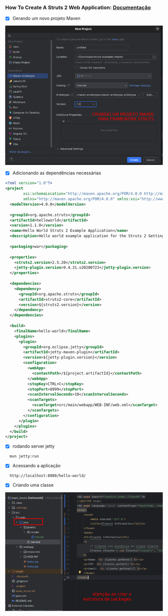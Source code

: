 ### How To Create A Struts 2 Web Application: [Documentação](https://struts.apache.org/getting-started/how-to-create-a-struts2-web-application)

* [x] Gerando um novo projeto Maven 

![STRUTS.png](src/main/webapp/resources/images/STRUTS.png)

* [x] Adicionando as dependências necessárias

```xml
<?xml version="1.0"?>
<project
        xsi:schemaLocation="http://maven.apache.org/POM/4.0.0 http://maven.apache.org/xsd/maven-4.0.0.xsd"
        xmlns="http://maven.apache.org/POM/4.0.0" xmlns:xsi="http://www.w3.org/2001/XMLSchema-instance">
  <modelVersion>4.0.0</modelVersion>

  <groupId>org.apache.struts</groupId>
  <artifactId>helloworld</artifactId>
  <version>1.1.0</version>
  <name>Hello World Struts 2 Example Application</name>
  <description>Hello world example application for the Struts 2 Getting Started tutorials</description>

  <packaging>war</packaging>

  <properties>
    <struts2.version>2.5.20</struts2.version>
    <jetty-plugin.version>9.4.31.v20200723</jetty-plugin.version>
  </properties>

  <dependencies>
    <dependency>
      <groupId>org.apache.struts</groupId>
      <artifactId>struts2-core</artifactId>
      <version>${struts2.version}</version>
    </dependency>
  </dependencies>

  <build>
    <finalName>hello-world</finalName>
    <plugins>
      <plugin>
        <groupId>org.eclipse.jetty</groupId>
        <artifactId>jetty-maven-plugin</artifactId>
        <version>${jetty-plugin.version}</version>
        <configuration>
          <webApp>
            <contextPath>/${project.artifactId}</contextPath>
          </webApp>
          <stopKey>CTRL+C</stopKey>
          <stopPort>8999</stopPort>
          <scanIntervalSeconds>10</scanIntervalSeconds>
          <scanTargets>
            <scanTarget>src/main/webapp/WEB-INF/web.xml</scanTarget>
          </scanTargets>
        </configuration>
      </plugin>
    </plugins>
  </build>
</project>
```

* [x] rodando server jetty

```shell
  mvn jetty:run
```

* [x] Acessando a aplicação

```shell
  http://localhost:8080/hello-world/
```

* [x] Criando uma classe

![2024-09-02_00-45.png](src/main/webapp/resources/images/2024-09-02_00-45.png)